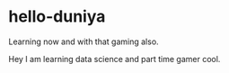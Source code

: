 # hello-duniya
Learning now and with that gaming also.

Hey I am learning data science and part time gamer cool.
